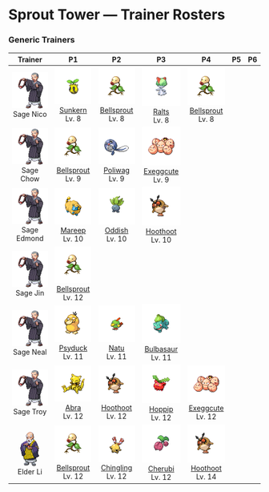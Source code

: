 # Sprout Tower — Trainer Rosters

### Generic Trainers

| Trainer | P1 | P2 | P3 | P4 | P5 | P6 |
|:-------:|:--:|:--:|:--:|:--:|:--:|:--:|
| ![Sage Nico](../../assets/trainers/sage.png "Sage Nico")<br>Sage Nico | ![Sunkern](../../assets/sprites/sunkern/front.gif "Sunkern: It lives by drinking only dewdrops from under the leaves of plants. It is said that it eats nothing else.")<br>[Sunkern](../../pokemon/sunkern.md/)<br>Lv. 8 | ![Bellsprout](../../assets/sprites/bellsprout/front.gif "Bellsprout: It plants its feet deep underground to replenish water. It can’t escape its enemy while it’s rooted.")<br>[Bellsprout](../../pokemon/bellsprout.md/)<br>Lv. 8 | ![Ralts](../../assets/sprites/ralts/front.gif "Ralts: The horns on its head provide a strong power that enables it to sense people’s emotions.")<br>[Ralts](../../pokemon/ralts.md/)<br>Lv. 8 | ![Bellsprout](../../assets/sprites/bellsprout/front.gif "Bellsprout: It plants its feet deep underground to replenish water. It can’t escape its enemy while it’s rooted.")<br>[Bellsprout](../../pokemon/bellsprout.md/)<br>Lv. 8 |
| ![Sage Chow](../../assets/trainers/sage.png "Sage Chow")<br>Sage Chow | ![Bellsprout](../../assets/sprites/bellsprout/front.gif "Bellsprout: It plants its feet deep underground to replenish water. It can’t escape its enemy while it’s rooted.")<br>[Bellsprout](../../pokemon/bellsprout.md/)<br>Lv. 9 | ![Poliwag](../../assets/sprites/poliwag/front.gif "Poliwag: The direction of its belly spiral differs by area. The equator is thought to have an effect on this.")<br>[Poliwag](../../pokemon/poliwag.md/)<br>Lv. 9 | ![Exeggcute](../../assets/sprites/exeggcute/front.gif "Exeggcute: Using telepathy only they can employ, they always form a cluster of six EXEGGCUTE.")<br>[Exeggcute](../../pokemon/exeggcute.md/)<br>Lv. 9 |
| ![Sage Edmond](../../assets/trainers/sage.png "Sage Edmond")<br>Sage Edmond | ![Mareep](../../assets/sprites/mareep/front.gif "Mareep: Its fleece grows continually. In the summer, the fleece is fully shed, but it grows back in a week.")<br>[Mareep](../../pokemon/mareep.md/)<br>Lv. 10 | ![Oddish](../../assets/sprites/oddish/front.gif "Oddish: If exposed to moonlight, it starts to move. It roams far and wide at night to scatter its seeds.")<br>[Oddish](../../pokemon/oddish.md/)<br>Lv. 10 | ![Hoothoot](../../assets/sprites/hoothoot/front.gif "Hoothoot: It has a perfect sense of time. Whatever happens, it keeps rhythm by precisely tilting its head in time.")<br>[Hoothoot](../../pokemon/hoothoot.md/)<br>Lv. 10 |
| ![Sage Jin](../../assets/trainers/sage.png "Sage Jin")<br>Sage Jin | ![Bellsprout](../../assets/sprites/bellsprout/front.gif "Bellsprout: It plants its feet deep underground to replenish water. It can’t escape its enemy while it’s rooted.")<br>[Bellsprout](../../pokemon/bellsprout.md/)<br>Lv. 12 |
| ![Sage Neal](../../assets/trainers/sage.png "Sage Neal")<br>Sage Neal | ![Psyduck](../../assets/sprites/psyduck/front.gif "Psyduck: If its chronic headache peaks, it may exhibit odd powers. It seems unable to recall such an episode.")<br>[Psyduck](../../pokemon/psyduck.md/)<br>Lv. 11 | ![Natu](../../assets/sprites/natu/front.gif "Natu: It usually forages for food on the ground but may, on rare occasions, hop onto branches to peck at shoots.")<br>[Natu](../../pokemon/natu.md/)<br>Lv. 11 | ![Bulbasaur](../../assets/sprites/bulbasaur/front.gif "Bulbasaur: It carries a seed on its back right from birth. As it grows older, the seed also grows larger.")<br>[Bulbasaur](../../pokemon/bulbasaur.md/)<br>Lv. 11 |
| ![Sage Troy](../../assets/trainers/sage.png "Sage Troy")<br>Sage Troy | ![Abra](../../assets/sprites/abra/front.gif "Abra: If it decides to teleport randomly, it evokes the illusion that it has created copies of itself.")<br>[Abra](../../pokemon/abra.md/)<br>Lv. 12 | ![Hoothoot](../../assets/sprites/hoothoot/front.gif "Hoothoot: It has a perfect sense of time. Whatever happens, it keeps rhythm by precisely tilting its head in time.")<br>[Hoothoot](../../pokemon/hoothoot.md/)<br>Lv. 12 | ![Hoppip](../../assets/sprites/hoppip/front.gif "Hoppip: Its body is so light, it must grip the ground firmly with its feet to keep from being blown away.")<br>[Hoppip](../../pokemon/hoppip.md/)<br>Lv. 12 | ![Exeggcute](../../assets/sprites/exeggcute/front.gif "Exeggcute: Using telepathy only they can employ, they always form a cluster of six EXEGGCUTE.")<br>[Exeggcute](../../pokemon/exeggcute.md/)<br>Lv. 12 |
| ![Elder Li](../../assets/important_trainers/li.png "Elder Li")<br>Elder Li | ![Bellsprout](../../assets/sprites/bellsprout/front.gif "Bellsprout: It plants its feet deep underground to replenish water. It can’t escape its enemy while it’s rooted.")<br>[Bellsprout](../../pokemon/bellsprout.md/)<br>Lv. 12 | ![Chingling](../../assets/sprites/chingling/front.gif "Chingling: It emits high-frequency cries that  people can’t hear. Once it starts, it can cry for an awfully long time.")<br>[Chingling](../../pokemon/chingling.md/)<br>Lv. 12 | ![Cherubi](../../assets/sprites/cherubi/front.gif "Cherubi: It evolves by sucking the energy out of the small ball where it had been storing nutrients.")<br>[Cherubi](../../pokemon/cherubi.md/)<br>Lv. 12 | ![Hoothoot](../../assets/sprites/hoothoot/front.gif "Hoothoot: It has a perfect sense of time. Whatever happens, it keeps rhythm by precisely tilting its head in time.")<br>[Hoothoot](../../pokemon/hoothoot.md/)<br>Lv. 14 |

